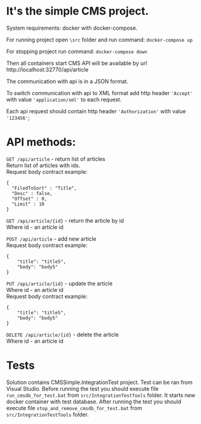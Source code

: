 # It's the simple CMS project.

System requirements: docker with docker-compose.

For running project open `\src` folder and run command: `docker-compose up`

For stopping project run command: `docker-compose down`

Then all containers start CMS API will be available by url http://localhost:32770/api/article

The communication with api is in a JSON format.

To switch communication with api to XML format add http header `'Accept'` with value `'application/xml'` to each request.

Each api request should contain http header `'Authorization'` with value `'123456'`;

# API methods:

`GET /api/article` - return list of articles\
Return list of articles with ids.\
Request body contract example:
```
{
  "FiledToSort" : "Title",
  "Desc" : false,
  "Offset" : 0,
  "Limit" : 10
}
```

`GET /api/article/{id}` - return the article by id\
Where id - an article id

`POST /api/article` - add new article\
Request body contract example:
```
{
    "title": "title5",
    "body": "body5"
}
```

`PUT /api/article/{id}` - update the article\
Where id - an article id\
Request body contract example:
```
{
    "title": "title5",
    "body": "body5"
}
```

`DELETE /api/article/{id}` - delete the article\
Where id - an article id

# Tests
Solution contains CMSSimple.IntegrationTest project.
Test can be ran from Visual Studio.
Before running the test you should execute file `run_cmsdb_for_test.bat` from `src/IntegrationTestTools` folder.
It starts new docker container with test database.
After running the test you should execute file `stop_and_remove_cmsdb_for_test.bat` from `src/IntegrationTestTools` folder.
